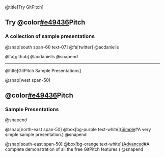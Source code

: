 @title[Try GitPitch]

## Try @color[#e49436](Git)Pitch
### A collection of sample presentations

@snap[south span-60 text-07]
@fa[twitter] @acdaniells

@fa[github] @acdaniells
@snapend

---
@title[GitPitch Sample Presentations]

@snap[west span-50]
## @color[#e49436](Git)Pitch
### Sample Presentations
@snapend

@snap[north-east span-50]
@box[bg-purple text-white]([Simple](https://gitpitch.com/acdaniells/try-gitpitch/master?p=talks/simple)#A very simple sample presentation.)
@snapend

@snap[south-east span-50]
@box[bg-orange text-white]([Advanced](https://gitpitch.com/acdaniells/try-gitpitch/master?p=talks/advanced)#A complete demonstration of all the free GitPitch features.)
@snapend
